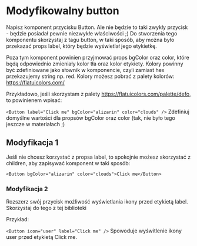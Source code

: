 # Modyfikowalny button
Napisz komponent przycisku Button. Ale nie będzie to taki zwykły przycisk - będzie posiadał pewnie niezwykłe właściwości ;) Do stworzenia tego komponentu skorzystaj z tagu button, w taki sposób, aby można było przekazać props label, który będzie wyświetlał jego etykietkę.

Poza tym komponent powinien przyjmować props bgColor oraz color, które będą odpowiednio zmieniały kolor tła oraz kolor etykiety. Kolory powinny być zdefiniowane jako słownik w komponencie, czyli zamiast hex przekazujemy string np. red. Kolory możesz pobrać z palety kolorów: https://flatuicolors.com/

Przykładowo, jeśli skorzystam z palety https://flatuicolors.com/palette/defo, to powinienem wpisać:

`<Button label="Click me" bgColor="alizarin" color="clouds" />`
Zdefiniuj domyślne wartości dla propsów bgColor oraz color (tak, nie było tego jeszcze w materiałach ;)

## Modyfikacja 1
Jeśli nie chcesz korzystać z propsa label, to spokojnie możesz skorzystać z children, aby zapisywać komponent w taki sposób:

`<Button bgColor="alizarin" color="clouds">Click me</Button>`

### Modyfikacja 2
Rozszerz swój przycisk możliwość wyświetlania ikony przed etykietą label. Skorzystaj do tego z tej biblioteki

Przykład:

`<Button icon="user" label="Click me" />`
Spowoduje wyświtlenie ikony user przed etykietą Click me.